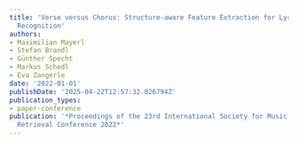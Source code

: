```yaml
---
title: 'Verse versus Chorus: Structure-aware Feature Extraction for Lyrics-based Genre
  Recognition'
authors:
- Maximilian Mayerl
- Stefan Brandl
- Günther Specht
- Markus Schedl
- Eva Zangerle
date: '2022-01-01'
publishDate: '2025-04-22T12:57:32.026794Z'
publication_types:
- paper-conference
publication: '*Proceedings of the 23rd International Society for Music Information
  Retrieval Conference 2022*'
---
```

